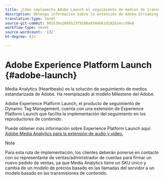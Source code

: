 ```yaml
---
title: ¿Cómo implementa Adobe Launch el seguimiento de medios de transmisión?
description: Obtenga información sobre la extensión de Adobe Streaming Media Launch para los medios de flujo continuo.
translation-type: tm+mt
source-git-commit: 901539a2095b23f9108a934eb61d182b14ccd9e8
workflow-type: tm+mt
source-wordcount: '132'
ht-degree: 81%

---
```



# Adobe Experience Platform Launch {#adobe-launch}

Media Analytics (Heartbeats) es la solución de seguimiento de medios estandarizada de Adobe. Ha reemplazado al modelo Milestone del Adobe.

Adobe Experience Platform Launch, el producto de seguimiento de Dynamic Tag Management, cuenta con una extensión de Experience Platform Launch que facilita la implementación del seguimiento en los reproductores de contenido.

Puede obtener más información sobre Experience Platform Launch aquí: [Adobe Media Analytics para la extensión de audio y vídeo.](https://docs.adobe.com/content/help/es-ES/launch/using/extensions-ref/adobe-extension/media-analytics-extension/overview.html)

>[!NOTE]
>
>Para esta ruta de implementación, los clientes deberán ponerse en contacto con su representante de ventas/administrador de cuentas para firmar un nuevo pedido de ventas, ya que Media Analytics tiene un SKU único y cambia de un modelo de precios basado en las llamadas del servidor a un modelo basado en las transmisiones de contenido.
